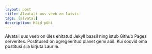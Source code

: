 ```yaml
---
layout: post
title: Alvatali uus veeb on laivis
tags: [alvatal]
description: Häid pühi
---
```


Alvatali uus veeb on üles ehitatud Jekyll baasil ning istub Github
Pages serverites. Postitused on agregeeritud planet gemi abil. Kui
soovid oma postitusi siia kirjuta Laurile.
